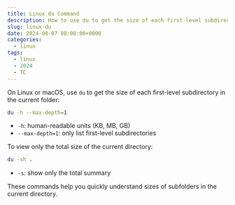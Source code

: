 ```yaml
---
title: Linux du Command
description: How to use du to get the size of each first-level subdirectory in the current folder
slug: linux-du
date: 2024-08-07 08:00:00+0000
categories:
  - linux
tags:
  - linux
  - 2024
  - TC
---
```


On Linux or macOS, use `du` to get the size of each first-level subdirectory in the current folder:

```bash
du -h --max-depth=1
```

- `-h`: human-readable units (KB, MB, GB)
- `--max-depth=1`: only list first-level subdirectories

To view only the total size of the current directory:

```bash
du -sh .
```

- `-s`: show only the total summary

These commands help you quickly understand sizes of subfolders in the current directory.

